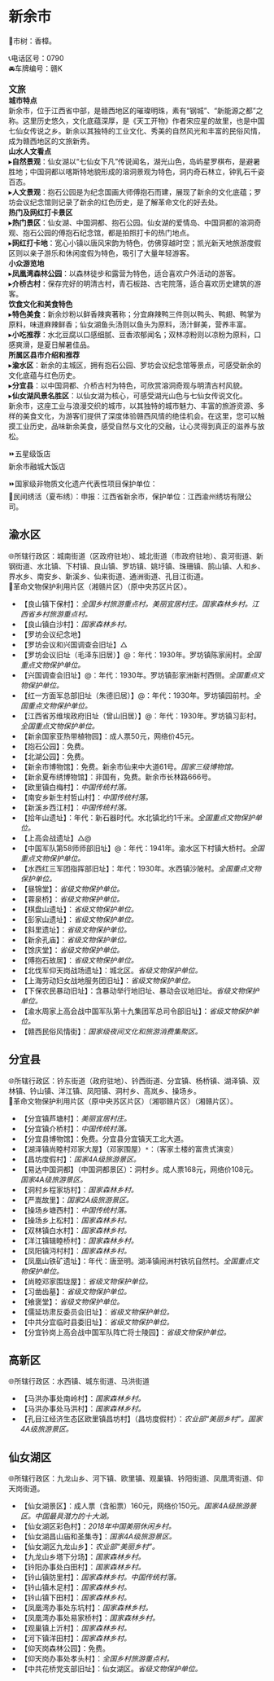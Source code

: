 # 新余市  
🌳市树：香樟。  

📞电话区号：0790  
🚘车牌编号：赣K  

<big>**文旅**</big>  
**城市特点**  
新余市，位于江西省中部，是赣西地区的璀璨明珠，素有“钢城”、“新能源之都”之称。这里历史悠久，文化底蕴深厚，是《天工开物》作者宋应星的故里，也是中国七仙女传说之乡。新余以其独特的工业文化、秀美的自然风光和丰富的民俗风情，成为赣西地区的文旅新秀。  
**山水人文看点**  
▸**自然景观**：仙女湖以“七仙女下凡”传说闻名，湖光山色，岛屿星罗棋布，是避暑胜地；中国洞都以喀斯特地貌形成的溶洞景观为特色，洞内奇石林立，钟乳石千姿百态。  
▸**人文景观**：抱石公园是为纪念国画大师傅抱石而建，展现了新余的文化底蕴；罗坊会议纪念馆则记录了新余的红色历史，是了解革命文化的好去处。  
**热门及网红打卡景区**  
▸**热门景区**：仙女湖、中国洞都、抱石公园。仙女湖的爱情岛、中国洞都的溶洞奇观、抱石公园的傅抱石纪念馆，都是拍照打卡的热门地点。  
▸**网红打卡地**：宽心小镇以唐风宋韵为特色，仿佛穿越时空；凯光新天地旅游度假区则以亲子游乐和休闲度假为特色，吸引了大量年轻游客。  
**小众游览地**  
▸**凤凰湾森林公园**：以森林徒步和露营为特色，适合喜欢户外活动的游客。  
▸**介桥古村**：保存完好的明清古村，青石板路、古宅院落，适合喜欢历史建筑的游客。  
**饮食文化和美食特色**  
▸**特色美食**：新余炒粉以鲜香辣爽著称；分宜麻辣鸭三件则以鸭头、鸭翅、鸭掌为原料，味道麻辣鲜香；仙女湖鱼头汤则以鱼头为原料，汤汁鲜美，营养丰富。  
▸**小吃推荐**：水北豆腐以口感细腻、豆香浓郁闻名；双林凉粉则以凉粉为原料，口感爽滑，是夏日解暑佳品。  
**所属区县市介绍和推荐**  
▸**渝水区**：新余的主城区，拥有抱石公园、罗坊会议纪念馆等景点，可感受新余的文化底蕴与红色历史。  
▸**分宜县**：以中国洞都、介桥古村为特色，可欣赏溶洞奇观与明清古村风貌。  
▸**仙女湖风景名胜区**：以仙女湖为核心，可感受湖光山色与七仙女传说文化。  
新余市，这座工业与浪漫交织的城市，以其独特的城市魅力、丰富的旅游资源、多样的美食文化，为游客们提供了深度体验赣西风情的绝佳机会。在这里，您可以触摸工业历史，品味新余美食，感受自然与文化的交融，让心灵得到真正的滋养与放松。  

⏩五星级饭店  
新余市融城大饭店  

⏩国家级非物质文化遗产代表性项目保护单位：  
🔸民间绣活（夏布绣）：申报：江西省新余市，保护单位：江西渝州绣坊有限公司。  

## 渝水区  
🌐所辖行政区：城南街道（区政府驻地）、城北街道（市政府驻地）、袁河街道、新钢街道、水北镇、下村镇、良山镇、罗坊镇、姚圩镇、珠珊镇、鹄山镇、人和乡、界水乡、南安乡、新溪乡、仙来街道、通洲街道、孔目江街道。  
🚩革命文物保护利用片区（湘赣片区）（原中央苏区片区）。  

* 【良山镇下保村】：*全国乡村旅游重点村。美丽宜居村庄。国家森林乡村。江西省乡村旅游重点村。*  
* 【良山镇白沙村】：*国家森林乡村。*  
* 【罗坊会议纪念地】  
* 【罗坊会议和兴国调查会旧址】△  
* 【罗坊会议旧址（毛泽东旧居）】@：年代：1930年。罗坊镇陈家闹村。*全国重点文物保护单位。*  
* 【兴国调查会旧址】@：年代：1930年。罗坊镇彭家洲新村西侧。*全国重点文物保护单位。*  
* 【红一方面军总部旧址（朱德旧居）】@：年代：1930年。罗坊镇园前村。*全国重点文物保护单位。*  
* 【江西省苏维埃政府旧址（曾山旧居）】@：年代：1930年。罗坊镇习彭村。*全国重点文物保护单位。*  
* 【新余国家亚热带植物园】：成人票50元，网络价45元。  
* 【抱石公园】：免费。  
* 【北湖公园】：免费。  
* 【新余市博物馆】：免费。新余市仙来中大道61号。*国家三级博物馆。*  
* 【新余夏布绣博物馆】：非国有，免费。新余市长林路666号。  
* 【欧里镇白梅村】：*中国传统村落。*  
* 【南安乡新生村哲山村】：*中国传统村落。*  
* 【新溪乡西江村】：*中国传统村落。*  
* 【拾年山遗址】：年代：新石器时代。水北镇北约1千米。*全国重点文物保护单位。*  
* 【上高会战遗址】△@  
* 【中国军队第58师师部旧址】@：年代：1941年。渝水区下村镇大桥村。*全国重点文物保护单位。*  
* 【水西红三军团指挥部旧址】：年代：1930年。水西镇沙陂村。*全国重点文物保护单位。*  
* 【昼锦堂】：*省级文物保护单位。*  
* 【蓉泉桥】：*省级文物保护单位。*  
* 【棋盘山遗址】：*省级文物保护单位。*  
* 【彭家山遗址】：*省级文物保护单位。*  
* 【斜里遗址】：*省级文物保护单位。*  
* 【新余孔庙】：*省级文物保护单位。*  
* 【馀庆堂】：*省级文物保护单位。*  
* 【傅抱石故居】：*省级文物保护单位。*  
* 【北伐军仰天岗战场遗址】：城北区。*省级文物保护单位。*  
* 【上海劳动妇女战地服务团旧址】：*省级文物保护单位。*  
* 【下保农民暴动旧址】：含暴动举行地旧址、暴动会议地旧址。*省级文物保护单位。*  
* 【渝水周家上高会战中国军队第十九集团军总司令部旧址】：*省级文物保护单位。*  
* 【赣西民俗风情街】：*国家级夜间文化和旅游消费集聚区。*  

## 分宜县  
🌐所辖行政区：钤东街道（政府驻地）、钤西街道、分宜镇、杨桥镇、湖泽镇、双林镇、钤山镇、洋江镇、凤阳镇、洞村乡、高岚乡、操场乡。  
🚩革命文物保护利用片区（原中央苏区片区）（湘鄂赣片区）（湘赣片区）。  

* 【分宜镇芦塘村】：*美丽宜居村庄。*  
* 【分宜镇介桥村】：*中国传统村落。*  
* 【分宜县博物馆】：免费。分宜县分宜镇天工北大道。  
* 【湖泽镇尚睦村邓家大屋】（邓家围屋）`*`：（客家土楼的富贵式演变）  
* 【昌坊度假村】：*国家4A级旅游景区。*  
* 【易达中国洞都】（中国洞都景区）：洞村乡。成人票168元，网络价108元。*国家4A级旅游景区。*  
* 【洞村乡程家坊村】：*国家森林乡村。*  
* 【严嵩故里】：*国家2A级旅游景区。*  
* 【操场乡塘西村】：*中国传统村落。*  
* 【操场乡上松村】：*国家森林乡村。*  
* 【双林镇白水村】：*国家森林乡村。*  
* 【洋江镇辑睦桥村】：*国家森林乡村。*  
* 【凤阳镇沔村村】：*国家森林乡村。*  
* 【凤凰山铁矿遗址】：年代：唐至明。湖泽镇闹洲村铁坑自然村。*全国重点文物保护单位。*  
* 【尚睦邓家围垅屋】：*省级文物保护单位。*  
* 【习凿齿墓】：*省级文物保护单位。*  
* 【飨褒堂】：*省级文物保护单位。*  
* 【儒延坊肃反委员会旧址】：*省级文物保护单位。*  
* 【中共分宜临时县委旧址】：*省级文物保护单位。*  
* 【分宜钤岗上高会战中国军队阵亡将士陵园】：*省级文物保护单位。*  

## 高新区  
🌐所辖行政区：水西镇、城东街道、马洪街道  
* 【马洪办事处南岭村】：*国家森林乡村。*  
* 【马洪办事处马洪村】：*国家森林乡村。*  
* 【孔目江经济生态区欧里镇昌坊村】（昌坊度假村）：*农业部“美丽乡村”。国家4A级旅游景区。*  

## 仙女湖区  
🌐所辖行政区：九龙山乡、河下镇、欧里镇、观巢镇、钤阳街道、凤凰湾街道、仰天岗街道。  

* 【仙女湖景区】：成人票（含船票）160元，网络价150元。*国家4A级旅游景区。中国最具潜力的十大湖。*  
* 【仙女湖区彩色村】：*2018年中国美丽休闲乡村。*  
* 【仙女湖昌山庙和圣集寺】：*国家4A级旅游景区。*  
* 【仙女湖区九龙山乡】：*农业部“美丽乡村”。*  
* 【九龙山乡塔下分场】：*国家森林乡村。*  
* 【钤阳办事处白田村】：*国家森林乡村。*  
* 【钤山镇防里村】：*国家森林乡村。中国传统村落。*  
* 【钤山镇木足村】：*国家森林乡村。*  
* 【钤山镇下田村】：*国家森林乡村。*  
* 【凤凰湾办事处东坑村】：*国家森林乡村。*  
* 【凤凰湾办事处易家桥村】：*国家森林乡村。*  
* 【观巢镇上沂村】：*国家森林乡村。*  
* 【河下镇洋田村】：*国家森林乡村。*  
* 【仰天岗森林公园】：免费。  
* 【仰天岗办事处孝头村】：*全国乡村旅游重点村。*  
* 【中共花桥党支部旧址】：仙女湖区。*省级文物保护单位。*  
